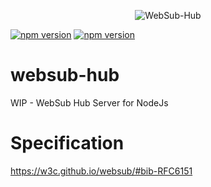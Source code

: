 <p align="center">
<img src="https://github.com/StarpTech/websub-hub/raw/master/media/logo.png" alt="WebSub-Hub" style="max-width:100%;">
</p>

[![npm version](https://badge.fury.io/js/websub-hub.svg)](https://badge.fury.io/js/websub-hub)
[![npm version](https://img.shields.io/badge/code_style-standard-brightgreen.svg)](https://standardjs.com)

# websub-hub
WIP - WebSub Hub Server for NodeJs

# Specification
https://w3c.github.io/websub/#bib-RFC6151
